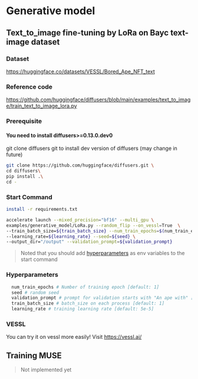 # Generative model

## Text_to_image fine-tuning by LoRa on Bayc text-image dataset

### Dataset 
https://huggingface.co/datasets/VESSL/Bored_Ape_NFT_text

### Reference code 
https://github.com/huggingface/diffusers/blob/main/examples/text_to_image/train_text_to_image_lora.py

### Prerequisite

#### You need to install diffusers>=0.13.0.dev0
git clone diffusers git to install dev version of diffusers (may change in future)
```bash
git clone https://github.com/huggingface/diffusers.git \
cd diffusers\
pip install .\
cd -
```

### Start Command
```bash
install -r requirements.txt 

accelerate launch --mixed_precision="bf16" --multi_gpu \
examples/generative_model/LoRa.py --random_flip --on_vessl=True  \
--train_batch_size=${train_batch_size} --num_train_epochs=$(num_train_epochs)  \
--learning_rate=${learning_rate} --seed=${seed} \
--output_dir="/output" --validation_prompt=${validation_prompt} 

```


> Noted that you should add [hyperparameters](../README.md) as env variables to the start command

### Hyperparameters
  ```bash
    num_train_epochs # Number of training epoch [default: 1]
    seed # random seed
    validation_prompt # prompt for validation starts with "An ape with" [ex "An ape with red hair and bored eyes"] 
    train_batch_size # batch_size on each process [default: 1] 
    learning_rate # training learning rate [default: 5e-5]
   ```

### VESSL
You can try it on vessl more easily! Visit https://vessl.ai/ 

## Training MUSE

>    Not implemented yet 


